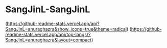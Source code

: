 # SangJinL-SangJinL
(https://github-readme-stats.vercel.app/api?SangJinL=anuraghazra&show_icons=true&theme=radical)
(https://github-readme-stats.vercel.app/api/top-langs/?SangJinL=anuraghazra&layout=compact)
